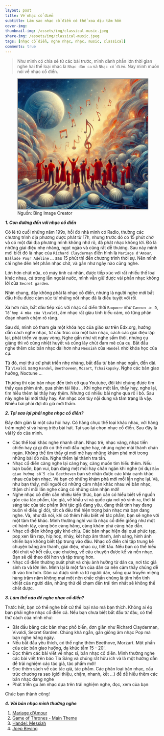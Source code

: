 ```yaml
---
layout: post
title: Về nhạc cổ điển
subtitle: Làm sao nhạc cổ điển có thể xoa dịu tâm hồn
cover-img: 
thumbnail-img: /assets/img/classical-music.jpeg
share-img: /assets/img/classical-music.jpeg
tags: [nhạc cổ điển, nghe nhạc, nhạc, music, classical]
comments: true
---
```


> Như mình có chia sẻ từ các bài trước, mình dành phần lớn thời gian nghe hai thể loại nhạc là `Nhạc dân ca` và `Nhạc cổ điển`. Nay mình muốn nói về nhạc cổ điển.
>
<figure>
<img src="/assets/img/classical-music.jpeg" alt="Nhạc cổ điển " style="border: 2px solid  gray;">
<figcaption>Nguồn: Bing Image Creator
</figcaption>
</figure>

***1\. Con đường đến với nhạc cổ điển***

Có lẽ từ cuối những năm 199x, hồi đó nhà mình có Radio, thường các chương trình địa phương được phát từ 17h, nhưng trước đó có 15 phút chờ và có một đài địa phương mình không nhớ rõ, đã phát nhạc không lời. Đó là những giai điệu nhẹ nhàng, ngọt ngào và cũng rất dễ thương. Sau này mình mới biết đó là nhạc của `Richard Clayderman` điển hình là `Mariage d'Amour`, `Ballade Pour Adeline` ... sau 15 phút thì đến chương trình thời sự. Nên mình chỉ nghe đến hết phần nhạc chờ, và gần như ngày nào cũng nghe. 

Lớn hơn chút nữa, có máy tính cá nhân, được tiếp xúc với rất nhiều thể loại khác nhau, cả trong lẫn ngoài nước, mình vẫn giữ được vài phần nhạc không lời của `Secret garden`. 

Nhìn chung, đây không phải là nhạc cổ điển, nhưng là người nghe mới bắt đầu hiểu được cảm xúc từ những nốt nhạc đã là điều tuyệt vời rồi.

Xa hơn nữa, bắt đầu tiếp xúc với nhạc cổ điển thời `Baquore` như `Cannon in D`, `Tổ hợp 4 mùa của Vivaldi`, âm nhạc rất giàu tính biểu cảm, có từng phân đoạn nhanh chậm rõ ràng. 

Sau đó, mình có tham gia một khóa học của giáo sư trên Edx.org, hướng dẫn cách nghe nhạc, từ cấu trúc của một bản nhạc, cách các giai điệu lặp lại, phát triển và quay vòng. Nghe gần như vịt nghe sấm thôi, nhưng cụ giảng thì vô cùng nhiệt huyết và cũng lây chút đam mê của cụ. Bắt đầu nghe thêm các bản nhạc dài hơn như `Messiah` của `Handel` nhờ khóa học của cụ. 

Từ đó, mọi thứ cứ phát triển nhẹ nhàng, bắt đầu từ bản nhạc ngắn, đến dài. Từ `Vivaldi` sang `Handel`, `Beethoveen`, `Mozart`, `Tchaikopsky`. Nghe các bản giao hưởng, Noctune ... 

Thường thì các bản nhạc đến tình cờ qua Youtube, đôi khi chúng được tìm thấy qua phim ảnh, qua phim tài liệu ... Khi nghe một lần, thấy hay, nghe lại, tìm hiểu thêm lại thấy hay thêm. Nhưng có nhiều bài nghe qua rồ i bỏ. Sau này nghe lại mới thấy hay. Âm nhạc còn tùy nội dung và tâm trạng là vậy. Nhiều bài phải đợi đủ già mới thấm. 

***2\. Tại sao lại phải nghe nhạc cổ điển?***

Đây đơn giản là một câu hỏi hay. Có hàng chục thể loại khác nhau, với hàng trăm nghệ sĩ và hàng triệu bài hát. Tại sao lại chọn nhạc cổ điển. Sau đây là vài lý do của mình.

- Các thể loại khác nghe nhanh chán. Nhạc trẻ, nhạc vàng, nhạc tiền chiến hay gì gì đó có thể mới đầu nghe hay, nhưng nghe mãi thành chán ngán. Không thể tìm thấy gì mới mẻ hay những khám phá mới trong những bài đó nữa. Nghe thêm lại thành tra tấn. 
- Nhạc cổ điển càng nghe lại càng hay, càng muốn tìm hiểu thêm. Nếu bạn buồn, bạn vui, bạn đang mệt mỏi hay chán ngán khi nghe (ví dụ) `Bản giao hưởng số 5 của Beethoven` bạn sẽ nhận được các khía cạnh khác nhau của bản nhạc. Và bạn có những khám phá mới mỗi lần nghe lại. Và, như bạn thấy, mỗi người có những cảm nhận khác nhau về bản nhạc, thậm chí mỗi lần nghe cũng có những cảm nhận mới!
- Nghe nhạc cổ điển cần nhiều kiến thức, bạn cần có hiểu biết về nguồn gốc của tác phẩm, tác giả, về khẩu vị và quốc gia nơi nó sinh ra, thời kì sáng tác của tác phẩm (khi tác giả đang yêu, đang thất tình hay đang buồn vì điều gì đó), tất cả đều thể hiện trong bản nhạc mà bạn đang nghe. Và, như đã nói, khi có thêm hiểu biết về tác phẩm, bạn sẽ nghe với một tâm thế khác. Mình thường nghĩ vui là nhạc cổ điển giống như một củ hành tây, càng bóc càng hăng, càng khám phá càng hấp dẫn.
- Nhạc cổ điển không gây khó chịu. Các bản nhạc hiện đại quá phức tạp, pop xen lẫn rap, hip hop, nhảy, kết hợp âm thanh, ánh sáng, hình ảnh khiến bạn không biết tập trung vào đâu. Nhạc cổ điển chỉ tập trung kể chuyện bằng âm thanh, giai điệu, nhạc cụ, tiết tấu. Nếu bạn có thể hiểu đôi chút về kết cấu, các chương, về câu chuyện được kể và nền nhạc. Bạn sẽ dễ theo dõi hơn và tập trung hơn.
- Nhạc cổ điển thường xuất phát và chịu ảnh hưởng từ dân ca, nơi tác giả sinh ra và lớn lên. Mình lại là một fan của dân ca nên cảm thấy chúng dễ đi vào tim hơn. Dân ca được sinh ra từ người dân, sống qua truyền miệng hàng trăm năm không mai một nên chắc chắn chúng là tâm hồn tinh khiết của người dân, những thứ dễ chạm đến trái tim nhất sẽ không thể chết được. 

***3\. Làm thế nào để nghe nhạc cổ điển?***

Trước hết, bạn có thể nghe bất cứ thể loại nào mà bạn thích. Không ai ép bạn phải nghe nhạc cổ điển cả. Nếu bạn chưa biết bắt đầu từ đâu, có thể thử cách của mình như:

- Bắt đầu bằng các bản nhạc phổ biến, đơn giản như Richard Clayderman, Vivaldi, Secret Garden. Chúng khá ngắn, gần giống âm nhạc Pop mà bạn nghe hằng ngày.
- Nếu bắt đầu yêu thích, có thể nghe thêm Beethove, Morzart. Một phần của các bản giao hưởng, dạ khúc tầm 15 - 20'.
- Đọc thêm các bài viết về nhạc sĩ, bản nhạc cổ điển. Mình thường nghe các bài viết trên báo Tia Sáng và chúng rất hữu ích và là một hướng dẫn để trải nghiệm các tác giả, tác phẩm mới! 
- Đọc thêm sách về các tác giả, tác phẩm. Các phân loại bản nhạc, cấu trúc chương ra sao (giới thiệu, chậm, nhanh, kết ...) để dễ hiểu thêm các bản nhạc đang nghe
- Phát triển gu âm nhạc dựa trên trải nghiệm nghe, đọc, xem của bạn

Chúc bạn thành công!

***4\. Vài bản nhạc mình thường nghe***

1. [Mariage d'Amour](https://www.youtube.com/watch?v=EFJ7kDva7JE)
2. [Game of Thrones - Main Theme](https://www.youtube.com/watch?v=AdQ3JDLlmPI)
3. [Handel: Messiah](https://www.youtube.com/watch?v=JH3T6YwwU9s)
4. [Joep Beving](https://www.youtube.com/channel/UC-HWNte9KM0GH2V3MTh0iOw)